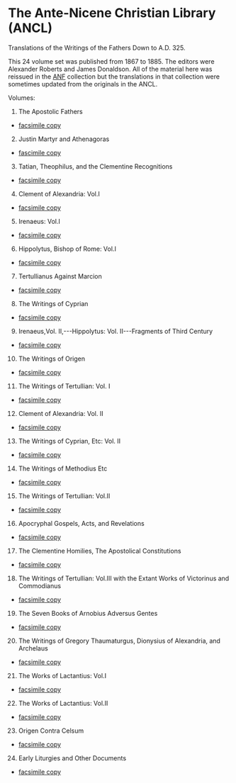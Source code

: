 # The Ante-Nicene Christian Library (ANCL)

Translations of the Writings of the Fathers Down to A.D. 325.

This 24 volume set was published from 1867 to 1885. The editors were Alexander Roberts and James Donaldson. All of the material here was reissued in the [ANF](anf.html) collection but the translations in that collection were sometimes updated from the originals in the ANCL.

Volumes:
1. The Apostolic Fathers
  * [facsimile copy](https://archive.org/details/AnteNiceneChristianLibraryVol011867)
2. Justin Martyr and Athenagoras
  * [fascimile copy](https://archive.org/details/AnteNiceneChristianLibraryVol021867)
3. Tatian, Theophilus, and the Clementine Recognitions
  * [facsimile copy](https://archive.org/details/AnteNiceneChristianLibraryVol031867)
4. Clement of Alexandria: Vol.I
  * [facsimile copy](https://archive.org/details/AnteNiceneChristianLibraryVol041867)
5. Irenaeus: Vol.I
  * [facsimile copy](https://archive.org/details/AnteNiceneChristianLibraryVol051868)
6. Hippolytus, Bishop of Rome: Vol.I
  * [facsimile copy](https://archive.org/details/AnteNiceneChristianLibraryVol061868)
7. Tertullianus Against Marcion
  * [facsimile copy](https://archive.org/details/AnteNiceneChristianLibraryVol071868)
8. The Writings of Cyprian
  * [facsimile copy](https://archive.org/details/AnteNiceneChristianLibraryVol081868)
9. Irenaeus,Vol. II,---Hippolytus: Vol. II---Fragments of Third Century
  * [facsimile copy](https://archive.org/details/AnteNiceneChristianLibraryVol091869)
10. The Writings of Origen
  * [facsimile copy](https://archive.org/details/AnteNiceneChristianLibraryVol101869)
11. The Writings of Tertullian: Vol. I
  * [facsimile copy](https://archive.org/details/AnteNiceneChristianLibraryVol111869)
12. Clement of Alexandria: Vol. II
  * [facsimile copy](https://archive.org/details/AnteNiceneChristianLibraryVol121869)
13. The Writings of Cyprian, Etc: Vol. II
  * [facsimile copy](https://archive.org/details/AnteNiceneChristianLibraryVol131869)
14. The Writings of Methodius Etc
  * [facsimile copy](https://archive.org/details/AnteNiceneChristianLibraryVol141869)
15. The Writings of Tertullian: Vol.II
  * [facsimile copy](https://archive.org/details/AnteNiceneChristianLibraryVol151870)
16. Apocryphal Gospels, Acts, and Revelations
  * [facsimile copy](https://archive.org/details/AnteNiceneChristianLibraryVol161870)
17. The Clementine Homilies, The Apostolical Constitutions
  * [facsimile copy](https://archive.org/details/AnteNiceneChristianLibraryVol171870)
18. The Writings of Tertullian: Vol.III with the Extant Works of Victorinus and Commodianus
  * [facsimile copy](https://archive.org/details/AnteNiceneChristianLibraryVol181870)
19. The Seven Books of Arnobius Adversus Gentes
  * [facsimile copy](https://archive.org/details/AnteNiceneChristianLibraryVol191871)
20. The Writings of Gregory Thaumaturgus, Dionysius of Alexandria, and Archelaus
  * [facsimile copy](https://archive.org/details/AnteNiceneChristianLibraryVol201871)
21. The Works of Lactantius: Vol.I
  * [facsimile copy](https://archive.org/details/AnteNiceneChristianLibraryVol211871)
22. The Works of Lactantius: Vol.II
  * [facsimile copy](https://archive.org/details/AnteNiceneChristianLibraryVol221871)
23. Origen Contra Celsum 
  * [facsimile copy](https://archive.org/details/AnteNiceneChristianLibraryVol231872)
24. Early Liturgies and Other Documents
  * [facsimile copy](https://archive.org/details/AnteNiceneChristianLibraryVol241872)
